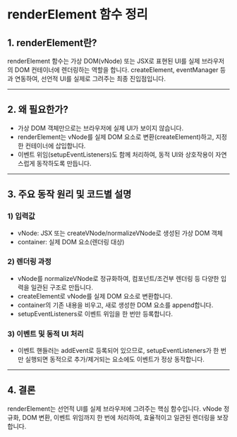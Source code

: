 # renderElement 함수 정리

## 1. renderElement란?

renderElement 함수는 가상 DOM(vNode) 또는 JSX로 표현된 UI를 실제 브라우저의 DOM 컨테이너에 렌더링하는 역할을 합니다. createElement, eventManager 등과 연동하여, 선언적 UI를 실제로 그려주는 최종 진입점입니다.

---

## 2. 왜 필요한가?

- 가상 DOM 객체만으로는 브라우저에 실제 UI가 보이지 않습니다.
- renderElement는 vNode를 실제 DOM 요소로 변환(createElement)하고, 지정한 컨테이너에 삽입합니다.
- 이벤트 위임(setupEventListeners)도 함께 처리하여, 동적 UI와 상호작용이 자연스럽게 동작하도록 만듭니다.

---

## 3. 주요 동작 원리 및 코드별 설명

### 1) 입력값

- vNode: JSX 또는 createVNode/normalizeVNode로 생성된 가상 DOM 객체
- container: 실제 DOM 요소(렌더링 대상)

### 2) 렌더링 과정

- vNode를 normalizeVNode로 정규화하여, 컴포넌트/조건부 렌더링 등 다양한 입력을 일관된 구조로 만듭니다.
- createElement로 vNode를 실제 DOM 요소로 변환합니다.
- container의 기존 내용을 비우고, 새로 생성한 DOM 요소를 append합니다.
- setupEventListeners로 이벤트 위임을 한 번만 등록합니다.

### 3) 이벤트 및 동적 UI 처리

- 이벤트 핸들러는 addEvent로 등록되어 있으므로, setupEventListeners가 한 번만 실행되면 동적으로 추가/제거되는 요소에도 이벤트가 정상 동작합니다.

---

## 4. 결론

renderElement는 선언적 UI를 실제 브라우저에 그려주는 핵심 함수입니다. vNode 정규화, DOM 변환, 이벤트 위임까지 한 번에 처리하여, 효율적이고 일관된 렌더링을 보장합니다.
